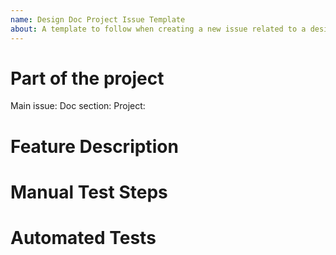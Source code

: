 ```yaml
---
name: Design Doc Project Issue Template
about: A template to follow when creating a new issue related to a design doc project
---
```


# Part of the <Project Name> project
Main issue: <Issue Link>
Doc section: <Doc Link>
Project: <Project Link>

# Feature Description
<!-- Describe the section of the doc that this issue is covering, along with any relevant screenshots -->

# Manual Test Steps

# Automated Tests
